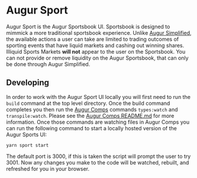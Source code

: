 # Augur Sport

Augur Sport is the Augur Sportsbook UI. Sportsbook is designed to mimmick a more traditional sportsbook experience. Unlike [Augur Simplified](../simplified/README.md), the available actions a user can take are limited to trading outcomes of sporting events that have liquid markets and cashing out winning shares. Illiquid Sports Markets **will not** appear to the user on the Sportsbook. You can not provide or remove liquidity on the Augur Sportsbook, that can only be done through Augur Simplified.

## Developing

In order to work with the Augur Sport UI locally you will first need to run the `build` command at the top level directory. Once the build command completes you then run the [Augur Comps](../comps/README.md) commands `types:watch` and `transpile:watch`. Please see the [Augur Comps README.md](../comps/README.md) for more information. Once those commands are watching files in Augur Comps you can run the following command to start a locally hosted version of the Augur Sports UI:

```
yarn sport start
```

The default port is 3000, if this is taken the script will prompt the user to try 3001. Now any changes you make to the code will be watched, rebuilt, and refreshed for you in your browser.

